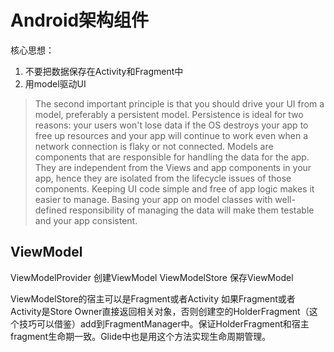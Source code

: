 # Android架构组件

核心思想：
1. 不要把数据保存在Activity和Fragment中
2. 用model驱动UI

>The second important principle is that you should drive your UI from a model, preferably a persistent model. Persistence is ideal for two reasons: your users won't lose data if the OS destroys your app to free up resources and your app will continue to work even when a network connection is flaky or not connected. Models are components that are responsible for handling the data for the app. They are independent from the Views and app components in your app, hence they are isolated from the lifecycle issues of those components. Keeping UI code simple and free of app logic makes it easier to manage. Basing your app on model classes with well-defined responsibility of managing the data will make them testable and your app consistent.

## ViewModel

ViewModelProvider  创建ViewModel
ViewModelStore  保存ViewModel

ViewModelStore的宿主可以是Fragment或者Activity
如果Fragment或者Activity是Store Owner直接返回相关对象，否则创建空的HolderFragment（这个技巧可以借鉴）add到FragmentManager中。保证HolderFragment和宿主fragment生命期一致。Glide中也是用这个方法实现生命周期管理。


